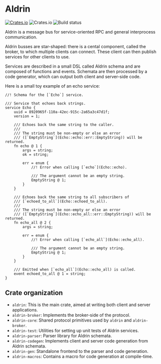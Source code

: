 # Aldrin

[![Crates.io](https://img.shields.io/crates/v/aldrin)](https://crates.io/crates/aldrin)
![Crates.io](https://img.shields.io/crates/l/aldrin)
![Build status](https://github.com/dennis-hamester/aldrin/actions/workflows/ci.yaml/badge.svg)

Aldrin is a message bus for service-oriented RPC and general interprocess communication.

Aldrin busses are star-shaped: there is a cental component, called the broker, to which multiple
clients can connect. These client can then publish services for other clients to use.

Services are described in a small DSL called Aldrin schema and are composed of functions and
events. Schemata are then processed by a code generator, which can output both client and
server-side code.

Here is a small toy example of an echo service:

```
//! Schema for the [`Echo`] service.

/// Service that echoes back strings.
service Echo {
    uuid = 8920965f-110a-42ec-915c-2a65a3c47d1f;
    version = 1;

    /// Echoes back the same string to the caller.
    ///
    /// The string must be non-empty or else an error
    /// ([`EmptyString`](Echo::echo::err::EmptyString)) will be returned.
    fn echo @ 1 {
        args = string;
        ok = string;

        err = enum {
            //! Error when calling [`echo`](Echo::echo).

            /// The argument cannot be an empty string.
            EmptyString @ 1;
        }
    }

    /// Echoes back the same string to all subscribers of
    /// [`echoed_to_all`](Echo::echoed_to_all).
    ///
    /// The string must be non-empty or else an error
    /// ([`EmptyString`](Echo::echo_all::err::EmptyString)) will be returned.
    fn echo_all @ 2 {
        args = string;

        err = enum {
            //! Error when calling [`echo_all`](Echo::echo_all).

            /// The argument cannot be an empty string.
            EmptyString @ 1;
        }
    }

    /// Emitted when [`echo_all`](Echo::echo_all) is called.
    event echoed_to_all @ 1 = string;
}
```

## Crate organization

- `aldrin`: This is the main crate, aimed at writing both client and server applications.
- `aldrin-broker`: Implements the broker-side of the protocol.
- `aldrin-core`: Shared protocol primitives used by `aldrin` and `aldrin-broker`.
- `aldrin-test`: Utilities for setting up unit tests of Aldrin services.
- `aldrin-parser`: Parser library for Aldrin schemata.
- `aldrin-codegen`: Implements client and server code generation from Aldrin schemata.
- `aldrin-gen`: Standalone frontend to the parser and code generation.
- `aldrin-macros`: Contains a macro for code generation at compile-time.
